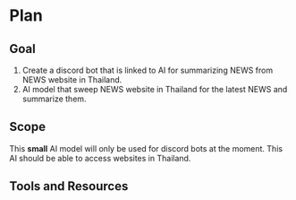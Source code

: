 # Plan
## Goal
1. Create a discord bot that is linked to AI for summarizing NEWS from NEWS website in Thailand.
2. AI model that sweep NEWS website in Thailand for the latest NEWS and summarize them.

## Scope
This **small** AI model will only be used for discord bots at the moment. This AI should be able to access websites in Thailand.

## Tools and Resources
